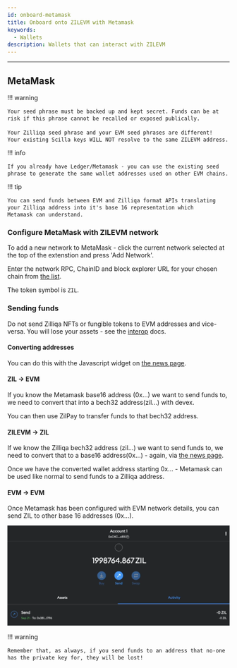 ```yaml
---
id: onboard-metamask
title: Onboard onto ZILEVM with Metamask
keywords:
  - Wallets
description: Wallets that can interact with ZILEVM
---
```


---

## MetaMask

!!! warning

    Your seed phrase must be backed up and kept secret. Funds can be at
    risk if this phrase cannot be recalled or exposed publically.

    Your Zilliqa seed phrase and your EVM seed phrases are different!
    Your existing Scilla keys WILL NOT resolve to the same ZILEVM address.

!!! info

    If you already have Ledger/Metamask - you can use the existing seed
    phrase to generate the same wallet addresses used on other EVM chains.

!!! tip

    You can send funds between EVM and Zilliqa format APIs translating
    your Zilliqa address into it's base 16 representation which
    Metamask can understand.

### Configure MetaMask with ZILEVM network

To add a new network to MetaMask - click the current network selected at the top
of the extenstion and press 'Add Network'.

Enter the network RPC, ChainID and block explorer URL for your chosen chain from [the list](../endpoints.md).

The token symbol is `ZIL`.

### Sending funds

Do not send Zilliqa NFTs or fungible tokens to EVM addresses and vice-versa. You will lose your assets - see the [interop](interop.md) docs.

#### Converting addresses

You can do this with the Javascript widget on [the news page](/).

#### ZIL -> EVM

If you know the Metamask base16 address (0x...) we want to send funds to, we need to convert that into a bech32 address(zil...) with devex.

You can then use ZilPay to transfer funds to that bech32 address.

#### ZILEVM -> ZIL

If we know the Zilliqa bech32 address (zil...) we want to send funds to, we need to convert that to a base16 address(0x...) - again, via [the news page](/).

Once we have the converted wallet address starting 0x... - Metamask can be used like normal to send funds to a Zilliqa address.

#### EVM -> EVM

Once Metamask has been configured with EVM network details, you can send ZIL to other base 16 addresses (0x...).

!["Sending EVM ZIL"](../assets/img/evm/send_evm_zil.png)

!!! warning

    Remember that, as always, if you send funds to an address that no-one has the private key for, they will be lost!
